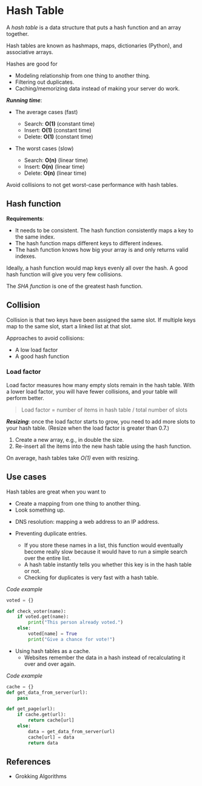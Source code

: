 # Hash Table
A *hash table* is a data structure that puts a hash function and an array together.

Hash tables are known as hashmaps, maps, dictionaries (Python), and associative arrays.

Hashes are good for
* Modeling relationship from one thing to another thing.
* Filtering out duplicates.
* Caching/memorizing data instead of making your server do work.


***Running time***:

- The average cases (fast)
  - Search: **O(1)** (constant time)
  - Insert: **O(1)** (constant time) 
  - Delete: **O(1)** (constant time) 

- The worst cases (slow)
  - Search: **O(n)** (linear time)
  - Insert: **O(n)** (linear time) 
  - Delete: **O(n)** (linear time) 

Avoid collisions to not get worst-case performance with hash tables.


## Hash function
**Requirements**:
- It needs to be consistent. The hash function consistently maps a key to the same index.
- The hash function maps different keys to different indexes.
- The hash function knows how big your array is and only returns valid indexes.

Ideally, a hash function would map keys evenly all over the hash.
A good hash function will give you very few collisions.

The *SHA function* is one of the greatest hash function.


## Collision
Collision is that two keys have been assigned the same slot.
If multiple keys map to the same slot, start a linked list at that slot.

Approaches to avoid collisions:
- A low load factor
- A good hash function


### Load factor
Load factor measures how many empty slots remain in the hash table.
With a lower load factor, you will have fewer collisions, and your table will perform better.

> Load factor = number of items in hash table / total number of slots

***Resizing***: once the load factor starts to grow, you need to add more slots to your hash table.
(Resize when the load factor is greater than 0.7.)
1. Create a new array, e.g., in double the size.
2. Re-insert all the items into the new hash table using the hash function.

On average, hash tables take *O(1)* even with resizing.


## Use cases
Hash tables are great when you want to 
* Create a mapping from one thing to another thing.
* Look something up.

- DNS resolution: mapping a web address to an IP address.

- Preventing duplicate entries.
  - If you store these names in a list, this function would eventually become really slow because it would have to run a simple search over the entire list.
  - A hash table instantly tells you whether this key is in the hash table or not.
  - Checking for duplicates is very fast with a hash table.
  
*Code example*
```python
voted = {}

def check_voter(name):
    if voted.get(name):
        print("This person already voted.")
    else:
        voted[name] = True
        print("Give a chance for vote!")
```


- Using hash tables as a cache.
  - Websites remember the data in a hash instead of recalculating it over and over again.

*Code example*
```python
cache = {}
def get_data_from_server(url):
    pass

def get_page(url):
    if cache.get(url):
        return cache[url]
    else:
        data = get_data_from_server(url)
        cache[url] = data
        return data
```


## References
* Grokking Algorithms
